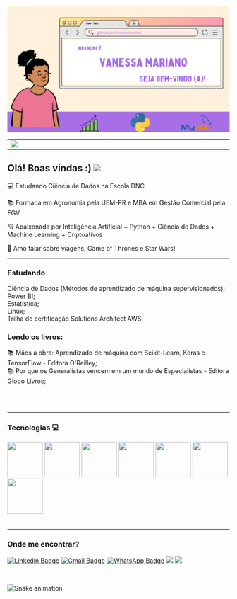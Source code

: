 ![capa](https://github.com/nessamariano/nessamariano/blob/main/github-capa%20(1).png)

<center>
  <table>
    <tr>
        <td><img width="495px" align="left" src="https://github-readme-stats.vercel.app/api?username=nessamariano&theme=buefy" /></td>
        <td><img width="400px" align="left" src="https://github-readme-stats.vercel.app/api/top-langs/?username=nessamariano&hide=html&layout=compact&theme=buefy" /</td>  
    </tr>   
  </table>
</center>   

## Olá! Boas vindas :) <img src="https://github.com/leticiadasilva/leticiadasilva/blob/main/images/Hi.gif" width="30px">

:computer: Estudando Ciência de Dados na Escola DNC

:books: Formada em Agronomia pela UEM-PR e MBA em Gestão Comercial pela FGV

:cupid: Apaixonada por Inteligência Artificial + Python + Ciência de Dados + Machine Learning + Criptoativos

:star2: Amo falar sobre viagens, Game of Thrones e Star Wars!

---
### Estudando

<div>
Ciência de Dados (Métodos de aprendizado de máquina supervisionados);</br>
Power BI;</br>
Estatística;</br>
Linux;</br>
Trilha de certificação Solutions Architect AWS;</br>

### Lendo os livros:  

:books: Mãos a obra: Aprendizado de máquina com Scikit-Learn, Keras e TensorFlow - Editora O'Reilley;</br>
:books: Por que os Generalistas vencem em um mundo de Especialistas - Editora Globo Livros;</br>

</br>
</br>

---
### Tecnologias 💻
<div>
<img src="https://user-images.githubusercontent.com/92809543/147505634-790c4187-0e0c-42cd-b3b5-b35c77c16347.png" width="80" height=80"/>
<img src="https://user-images.githubusercontent.com/92809543/147506791-fa632e59-58c0-423f-bfab-90184b5528ce.png" width="80" height=80"/>
<img src="https://user-images.githubusercontent.com/92809543/147508656-c98f7a17-504e-40f2-b710-c5031c0198fd.png" width="80" height=80"/>
<img src="https://user-images.githubusercontent.com/92809543/147506330-19e8270b-106b-4232-b599-81f0a93d8d96.png" width="80" height=80"/>
<img src="https://user-images.githubusercontent.com/92809543/147506898-cf34755f-ee0d-484e-8239-cb1ecb4982e4.png" width="80" height=80"/>
<img src="https://user-images.githubusercontent.com/92809543/147509370-bfdc9029-5eb9-44ab-a551-d532b6efb0b7.png" width="80" height=80"/>
<img src="https://user-images.githubusercontent.com/92809543/147509341-54d63b81-cbd2-4d40-aa01-5791f846651b.png" width="80" height=80"/>
</div>
</br>

---
### Onde me encontrar? 
                                                                                                                                      

[![Linkedin Badge](https://img.shields.io/badge/LinkedIn-0077B5?style=for-the-badge&logo=linkedin&logoColor=white)](https://www.linkedin.com/in/vanessamarianodasilva/)
[![Gmail Badge](https://img.shields.io/badge/Gmail-D14836?style=for-the-badge&logo=gmail&logoColor=white)](mailto:vmarianodatascience@gmail.com)
[![WhatsApp Badge](https://img.shields.io/badge/-WhatsApp-darkgreen?style=flat&logo=Whatsapp&logoColor=white)](https://api.whatsapp.com/send?phone=5547991576031&text=oi)
![](https://img.shields.io/github/followers/nessamariano?style=social) <img src="http://views.whatilearened.today/views/github/nessamariano/views.svg"/>                                                                                                                                      
</div><br/>




  ![Snake animation](https://github.com/nessamariano/nessamariano/blob/output/github-contribution-grid-snake.svg)
    

